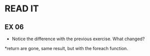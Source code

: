 # READ IT
## EX 06
* Notice the difference with the previous exercise. What changed?

*return are gone, same result, but with the foreach function. 

